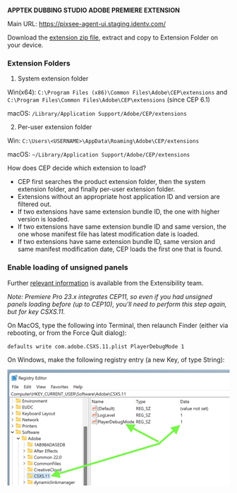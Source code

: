 **APPTEK DUBBING STUDIO ADOBE PREMIERE EXTENSION**

Main URL: https://pixsee-agent-ui.staging.identv.com/

Download the [extension zip file](https://github.com/aryalprakash/agent-ppro-extension/raw/refs/heads/main/Pixsee%20Agent%20Ppro.zip), extract and copy to Extension Folder on your device.

### Extension Folders

1. System extension folder

Win(x64): `C:\Program Files (x86)\Common Files\Adobe\CEP\extensions` and `C:\Program Files\Common Files\Adobe\CEP\extensions` (since CEP 6.1)

macOS: `/Library/Application Support/Adobe/CEP/extensions`

2. Per-user extension folder

Win: `C:\Users\<USERNAME>\AppData\Roaming\Adobe\CEP/extensions`

macOS: `~/Library/Application Support/Adobe/CEP/extensions`

How does CEP decide which extension to load?

- CEP first searches the product extension folder, then the system extension folder, and finally per-user extension folder.
- Extensions without an appropriate host application ID and version are filtered out.
- If two extensions have same extension bundle ID, the one with higher version is loaded.
- If two extensions have same extension bundle ID and same version, the one whose manifest file has latest modification date is loaded.
- If two extensions have same extension bundle ID, same version and same manifest modification date, CEP loads the first one that is found.

### Enable loading of unsigned panels

Further [relevant information](https://medium.com/adobetech/how-to-create-your-first-adobe-panel-in-6-easy-steps-f8bd4ed5778) is available from the Extensibility team.

_Note: Premiere Pro 23.x integrates CEP11, so even if you had unsigned panels
loading before (up to CEP10), you'll need to perform this step again, but for key CSXS.11._

On MacOS, type the following into Terminal, then relaunch Finder (either via
rebooting, or from the Force Quit dialog):

```html
defaults write com.adobe.CSXS.11.plist PlayerDebugMode 1
```

On Windows, make the following registry entry (a new Key, of type String):

![Registry image](Registry.png)
